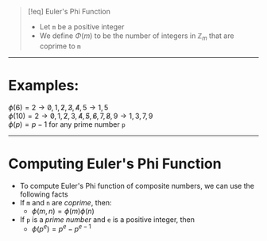 > [!eq] Euler's Phi Function
> - Let `m` be a positive integer
> - We define $\Phi(m)$ to be the number of integers in $\mathbb{Z}_m$ that are coprime to `m`

___
# Examples:
$\phi(6) = 2 \to \not0,1,\not2,\not3,\not4,5\to 1,5$  
$\phi(10) = 2 \to \not0,1,\not2,3,\not4,\not5, \not6,7,\not8,9 \to 1,3,7,9$  
$\phi(p) = p-1$ for any prime number `p`
___
# Computing Euler's Phi Function
- To compute Euler's Phi function of composite numbers, we can use the following facts
- If `m` and `n` are *coprime*, then:
	- $\phi(m,n)=\phi(m)\phi(n)$
- If `p` is a *prime number* and `e` is a positive integer, then
	- $\phi(p^{e})= p^e-p^{e-1}$